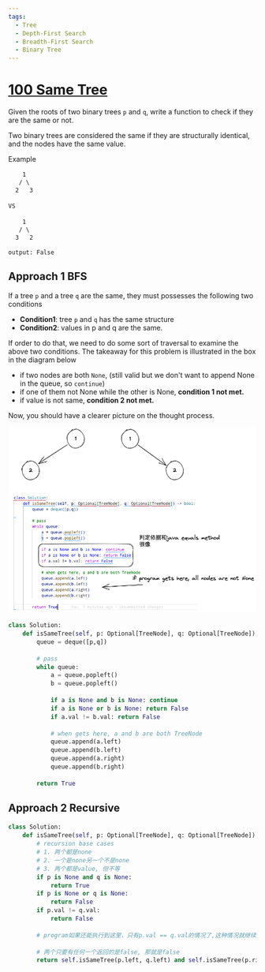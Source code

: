 ```yaml
---
tags:
  - Tree
  - Depth-First Search
  - Breadth-First Search
  - Binary Tree
---
```


# [100 Same Tree](https://leetcode.com/problems/same-tree/description/?envType=daily-question&envId=2024-02-26)

Given the roots of two binary trees `p` and `q`, write a function to check if they are the same or not.

Two binary trees are considered the same if they are structurally identical, and the nodes have the same value.

Example
```
    1
   / \
  2   3

VS 

    1
   / \
  3   2
```

```
output: False
```

## Approach 1 BFS


If a tree `p` and a tree `q` are the same, they must possesses the following two conditions

- **Condition1**: tree `p` and `q` has the same structure
- **Condition2**: values in p and q are the same.

If order to do that, we need to do some sort of traversal to examine the above two conditions. The takeaway for this problem is illustrated in the box in the diagram below

- if two nodes are both `None`, (still valid but we don't want to append None in the queue, so `continue`)
- if one of them not None while the other is None, **condition 1 not met.**
- if value is not same, **condition 2 not met.**

Now, you should have a clearer picture on the thought process. 

![](./assets/100_same_tree.excalidraw.png)


```python
class Solution:
    def isSameTree(self, p: Optional[TreeNode], q: Optional[TreeNode]) -> bool:
        queue = deque([p,q])
        
        # pass
        while queue:
            a = queue.popleft()
            b = queue.popleft()

            if a is None and b is None: continue
            if a is None or b is None: return False
            if a.val != b.val: return False

            # when gets here, a and b are both TreeNode
            queue.append(a.left)
            queue.append(b.left)
            queue.append(a.right)
            queue.append(b.right)

        return True
```

## Approach 2 Recursive

```python
class Solution:
    def isSameTree(self, p: Optional[TreeNode], q: Optional[TreeNode]) -> bool:
        # recursion base cases
        # 1. 两个都是none
        # 2. 一个是none另一个不是none
        # 3. 两个都是value, 但不等
        if p is None and q is None:
            return True
        if p is None or q is None:
            return False
        if p.val != q.val:
            return False
        
        # program如果还能执行到这里，只有p.val == q.val的情况了,这种情况就继续挖下去, 不return boolean, return function

        # 两个只要有任何一个返回的是false, 那就是false
        return self.isSameTree(p.left, q.left) and self.isSameTree(p.right,q.right)
```